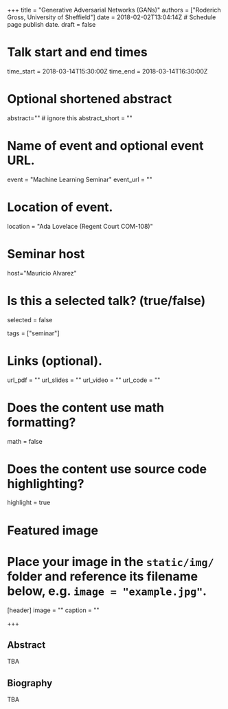 +++
title = "Generative Adversarial Networks (GANs)"
authors = ["Roderich Gross, University of Sheffield"]
date = 2018-02-02T13:04:14Z  # Schedule page publish date.
draft = false

# Talk start and end times
time_start = 2018-03-14T15:30:00Z
time_end = 2018-03-14T16:30:00Z

# Optional shortened abstract
abstract="" # ignore this
abstract_short = ""

# Name of event and optional event URL.
event = "Machine Learning Seminar"
event_url = ""

# Location of event.
location = "Ada Lovelace (Regent Court COM-108)"

# Seminar host
host="Mauricio Alvarez"

# Is this a selected talk? (true/false)
selected = false

tags = ["seminar"]

# Links (optional).
url_pdf = ""
url_slides = ""
url_video = ""
url_code = ""

# Does the content use math formatting?
math = false

# Does the content use source code highlighting?
highlight = true

# Featured image
# Place your image in the `static/img/` folder and reference its filename below, e.g. `image = "example.jpg"`.
[header]
image = ""
caption = ""

+++

## Abstract

TBA

## Biography

TBA
